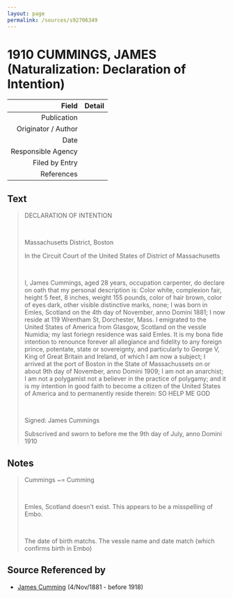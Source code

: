 ```yaml
---
layout: page
permalink: /sources/s92706349
---
```


# 1910 CUMMINGS, JAMES (Naturalization: Declaration of Intention)

Field | Detail
---:|:---
Publication | 
Originator / Author | 
Date | 
Responsible Agency | 
Filed by Entry | 
References | 

## Text

> DECLARATION OF INTENTION
>
> <br/>
>
> Massachusetts District, Boston
>
> In the Circuit Court of the United States of District of Massachusetts
>
> <br/>
>
> I, James Cummings, aged 28 years, occupation carpenter, do declare on oath that my personal description is: Color white, complexion fair, height 5 feet, 8 inches, weight 155 pounds, color of hair brown, color of eyes dark, other visible distinctive marks, none; I was born in Emles, Scotland  on the 4th day of November, anno Domini 1881; I now reside at 119 Wrentham St, Dorchester, Mass. I emigrated to the United States of America from Glasgow, Scotland on the vessle Numidia; my last foriegn residence was said Emles. It is my bona fide intention to renounce forever all allegiance and fidelity to any foreign prince, potentate, state or sovereignty, and particularly to George V, King of Great Britain and Ireland, of which I am now a subject; I arrived at the port of Boston in the State of Massachussets on or about 9th day of November, anno Domini 1909; I am not an anarchist; I am not a polygamist not a believer in the practice of polygamy; and it is my intention in good faith to become a citizen of the United States of America and to permanently reside therein: SO HELP ME GOD
>
> <br/>
>
> Signed: James Cummings
>
> Subscrived and sworn to before me the 9th day of July, anno Domini 1910
>

## Notes

> Cummings \~= Cumming
>
> <br/>
>
> Emles, Scotland doesn't exist. This appears to be a misspelling of Embo.
>
> <br/>
>
> The date of birth matchs. The vessle name and date match (which confirms birth in Embo)
>


## Source Referenced by

* [James Cumming](../people/@64418166@-james-cumming-b1881-11-4-d1918.md) (4/Nov/1881 - before 1918)
